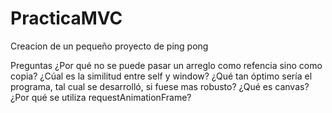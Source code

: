 # PracticaMVC
Creacion de un pequeño proyecto de ping pong

Preguntas
¿Por qué no se puede pasar un arreglo como refencia sino como copia?
¿Cúal es la similitud entre self y window?
¿Qué tan óptimo sería el programa, tal cual se desarrolló, si fuese mas robusto?
¿Qué es canvas?
¿Por qué se utiliza requestAnimationFrame?
